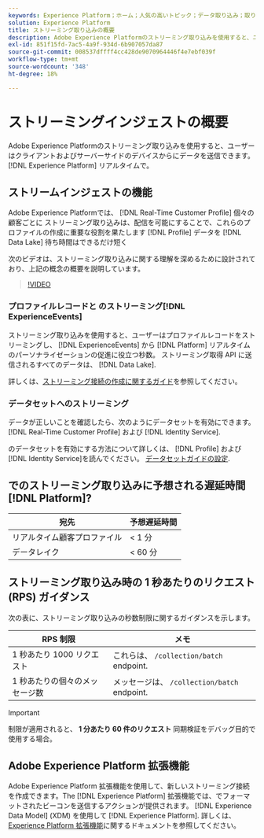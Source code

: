 ```yaml
---
keywords: Experience Platform；ホーム；人気の高いトピック；データ取り込み；取り込んだデータ；ストリーミング；概要；ストリーミング取り込み；遅延；ストリーミング遅延；
solution: Experience Platform
title: ストリーミング取り込みの概要
description: Adobe Experience Platformのストリーミング取り込みを使用すると、ユーザーはクライアントおよびサーバーサイドのデバイスから、リアルタイムでExperience Platformにデータを送信できます。
exl-id: 851f15fd-7ac5-4a9f-934d-6b907057da87
source-git-commit: 008537dffff4cc428de9070964446f4e7ebf039f
workflow-type: tm+mt
source-wordcount: '348'
ht-degree: 18%

---
```


# ストリーミングインジェストの概要

Adobe Experience Platformのストリーミング取り込みを使用すると、ユーザーはクライアントおよびサーバーサイドのデバイスからにデータを送信できます。 [!DNL Experience Platform] リアルタイムで。

## ストリームインジェストの機能

Adobe Experience Platformでは、 [!DNL Real-Time Customer Profile] 個々の顧客ごとに ストリーミング取り込みは、配信を可能にすることで、これらのプロファイルの作成に重要な役割を果たします [!DNL Profile] データを [!DNL Data Lake] 待ち時間はできるだけ短く

次のビデオは、ストリーミング取り込みに関する理解を深めるために設計されており、上記の概念の概要を説明しています。

>[!VIDEO](https://video.tv.adobe.com/v/28425?quality=12&learn=on)

### プロファイルレコードと のストリーミング[!DNL ExperienceEvents]

ストリーミング取り込みを使用すると、ユーザーはプロファイルレコードをストリーミングし、 [!DNL ExperienceEvents] から [!DNL Platform] リアルタイムのパーソナライゼーションの促進に役立つ秒数。 ストリーミング取得 API に送信されるすべてのデータは、 [!DNL Data Lake].

詳しくは、[ストリーミング接続の作成に関するガイド](../tutorials/create-streaming-connection.md)を参照してください。

### データセットへのストリーミング

データが正しいことを確認したら、次のようにデータセットを有効にできます。 [!DNL Real-Time Customer Profile] および [!DNL Identity Service].

のデータセットを有効にする方法について詳しくは、 [!DNL Profile] および [!DNL Identity Service]を読んでください。 [データセットガイドの設定](../../profile/tutorials/dataset-configuration.md).

## でのストリーミング取り込みに予想される遅延時間 [!DNL Platform]?

| 宛先 | 予想遅延時間 |
| --------- | ---------------- |
| リアルタイム顧客プロファイル | &lt; 1 分 |
| データレイク | &lt; 60 分 |

## ストリーミング取り込み時の 1 秒あたりのリクエスト (RPS) ガイダンス

次の表に、ストリーミング取り込みの秒数制限に関するガイダンスを示します。

| RPS 制限 | メモ |
| --- | --- |
| 1 秒あたり 1000 リクエスト | これらは、 `/collection/batch` endpoint. |
| 1 秒あたりの個々のメッセージ数 | メッセージは、 `/collection/batch` endpoint. |

>[!IMPORTANT]
>
>制限が適用されると、 **1 分あたり 60 件のリクエスト** 同期検証をデバッグ目的で使用する場合。

## Adobe Experience Platform 拡張機能

Adobe Experience Platform 拡張機能を使用して、新しいストリーミング接続を作成できます。The [!DNL Experience Platform] 拡張機能では、でフォーマットされたビーコンを送信するアクションが提供されます。 [!DNL Experience Data Model] (XDM) を使用して [!DNL Experience Platform]. 詳しくは、[Experience Platform 拡張機能](../../tags/extensions/client/web-sdk/overview.md)に関するドキュメントを参照してください。
